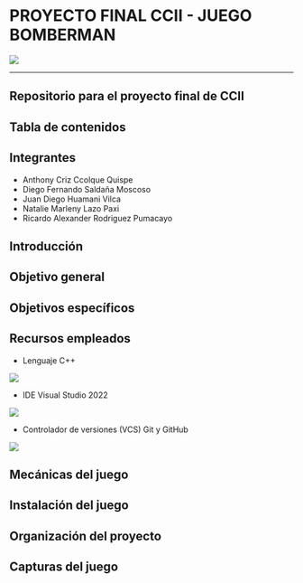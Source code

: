 # PROYECTO FINAL CCII - JUEGO BOMBERMAN

![](https://images-wixmp-ed30a86b8c4ca887773594c2.wixmp.com/f/91e92e8d-ef90-4143-9d07-fe6a6f2b27b3/davj5z4-1dd80d3c-2c2a-4d9e-bd2c-bd216063e07d.png/v1/fill/w_1280,h_355,strp/bomberman_logo___vector_by_sailorbomber_davj5z4-fullview.png?token=eyJ0eXAiOiJKV1QiLCJhbGciOiJIUzI1NiJ9.eyJzdWIiOiJ1cm46YXBwOjdlMGQxODg5ODIyNjQzNzNhNWYwZDQxNWVhMGQyNmUwIiwiaXNzIjoidXJuOmFwcDo3ZTBkMTg4OTgyMjY0MzczYTVmMGQ0MTVlYTBkMjZlMCIsIm9iaiI6W1t7ImhlaWdodCI6Ijw9MzU1IiwicGF0aCI6IlwvZlwvOTFlOTJlOGQtZWY5MC00MTQzLTlkMDctZmU2YTZmMmIyN2IzXC9kYXZqNXo0LTFkZDgwZDNjLTJjMmEtNGQ5ZS1iZDJjLWJkMjE2MDYzZTA3ZC5wbmciLCJ3aWR0aCI6Ijw9MTI4MCJ9XV0sImF1ZCI6WyJ1cm46c2VydmljZTppbWFnZS5vcGVyYXRpb25zIl19.pewpMJCp0z6QAlImFF2poUwsDZuN0SSnTu-JDJxpW7c)

---
Repositorio para el proyecto final de CCII
---

## Tabla de contenidos

## Integrantes

* Anthony Criz Ccolque Quispe
* Diego Fernando Saldaña Moscoso
* Juan Diego Huamani Vilca
* Natalie Marleny Lazo Paxi
* Ricardo Alexander Rodriguez Pumacayo

## Introducción

## Objetivo general

## Objetivos específicos

## Recursos empleados

* Lenguaje C++

![](https://hpscds.com/wp-content/uploads/2019/04/c-plus-plus-logo.png)

* IDE Visual Studio 2022

![](https://upload.wikimedia.org/wikipedia/commons/5/5f/Visual_Studio_Logo_%282013-2017%29.svg)

* Controlador de versiones (VCS) Git y GitHub

![](https://www.freecodecamp.org/espanol/news/content/images/2021/01/cover-pic-1-.jpeg)

## Mecánicas del juego

## Instalación del juego

## Organización del proyecto

## Capturas del juego

